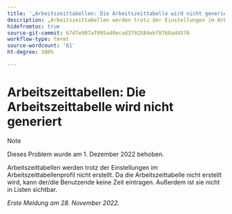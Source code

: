```yaml
---
title: '„Arbeitszeittabellen: Die Arbeitszeittabelle wird nicht generiert“'
description: „Arbeitszeittabellen werden trotz der Einstellungen im Arbeitszeittabellenprofil nicht erstellt.““
hidefromtoc: true
source-git-commit: 67d7e907af995a40ecad3792584ebf8768ad4570
workflow-type: tm+mt
source-wordcount: '61'
ht-degree: 100%

---
```



# Arbeitszeittabellen: Die Arbeitszeittabelle wird nicht generiert

>[!NOTE]
>Dieses Problem wurde am 1. Dezember 2022 behoben.

Arbeitszeittabellen werden trotz der Einstellungen im Arbeitszeittabellenprofil nicht erstellt. Da die Arbeitszeittabelle nicht erstellt wird, kann der/die Benutzende keine Zeit eintragen. Außerdem ist sie nicht in Listen sichtbar.

_Erste Meldung am 28. November 2022._

